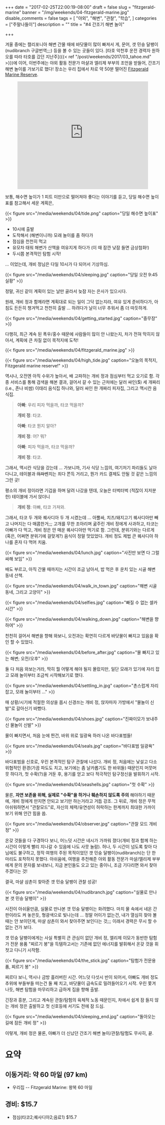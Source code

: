 +++
date = "2017-02-25T22:00:19-08:00"
draft = false
slug = "fitzgerald-marine"
banner = "/img/weekends/04-fitzgerald-marine.jpg"
disable_comments = false
tags = [
    "야외",
    "해변",
    "관찰",
    "학습",
]
categories = ["주말나들이"]
description = ""
title = "#4 간조기 해변 놀이"

+++

겨울 중에는 캘리포니아 해변 간물 때에 바닷물이 많이 빠져서 게, 문어,
갯 민숭 달팽이(nudibranch 구글번역;;;) 등을 볼 수 있는 곳들이 있다.
[타호 악천후 운전 경력자 원하오를 따라 타호를 갔던 지난주]({{< ref
"/post/weekends/2017/03_tahoe.md" >}})에 이어, 이번주에는 야외 활동 전문가
마샬과 엘리제 부부의 조언을 받들어, 간조기 해변 놀이를 가보기로 했다!
장소는 우리 집에서 차로 약 50분 떨어진 [Fitzgerald Marine
Reserve](http://www.fitzgeraldreserve.org).

<figure>
<iframe
src="https://www.google.com/maps/embed?pb=!1m18!1m12!1m3!1d3164.395207807116!2d-122.51680608431771!3d37.52218013442412!2m3!1f0!2f0!3f0!3m2!1i1024!2i768!4f13.1!3m3!1m2!1s0x808f71ed12147d11%3A0x5341f4fb95812297!2sFitzgerald+Marine+Reserve!5e0!3m2!1sen!2sus!4v1487985888182"
width="100%" height="350" frameborder="0" style="border:0"
allowfullscreen></iframe>
</figure>

보통, 해수면 높이가 1 피트 미만으로 떨어져야 좋다는 이야기를 듣고, 당일 해수면
높이표를 참고해서 세운 계획은,

{{< figure
  src="/media/weekends/04/tide.png"
  caption="당일 해수면 높이표" >}}

- 10시에 출발
- 도착해서 (해변이니까) 모래 놀이를 좀 하다가
- 점심을 천천히 먹고
- 유모차 태워 해변가 산책을 여유지게 하다가 (이 때 잠깐 낮잠 들면 금상첨화!)
- 두시쯤 본격적인 탐험 시작!

… 이었는데, 개비 정님은 다일 10시가 다 되어서 기상하심.

{{< figure
  src="/media/weekends/04/sleeping.jpg"
  caption="당일 오전 9:45 실황" >}}

정말, 귀신 같이 계획이 있는 날만 골라서 늦잠 자는 은사가 있으시다.

원래, 개비 정과 함께라면 계획대로 되는 일이 그닥 없는지라, 여유 있게
준비하다가, 아침도 든든히 챙겨먹고 천천히 출발 … 하려다가 날이 너무 추워서
좀 더 따듯하게.

{{< figure
  src="/media/weekends/04/getting_started.jpg"
  caption="중무장" >}}

다행히, 최근 계속 된 폭우/홍수 때문에 사람들이 많이 안 나왔는지, 차가 전혀
막히지 않아서, 계획에 큰 차질 없이 목적지에 도착!

{{< figure
  src="/media/weekends/04/fitzgerald_marine.jpg" >}}

{{< figure
  src="/media/weekends/04/high_tide.jpg"
  caption="오늘의 목적지, Fitzgerald marine reserve!" >}}

역시나, 오전엔 아직 수위가 높아서, 배 고파하는 개비 정과 점심부터 먹고 오기로
함. 각종 서비스를 통해 검색을 해본 결과, 걸어서 갈 수 있는 근처에는 달러
싸인($) 세 개짜리(i.e., 존나 비쌈) 이태리 음식집 하나와, 달러 싸인 한 개짜리
피자집, 그리고 맥시칸 음식집.

> **아빠**: 우리 피자 먹을까, 타코 먹을까?
>
> **개비 정**: 타코.
>
> **아빠**: 타코 뭔지 알아?
>
> **개비 정**: 어? 뭐?
>
> **아빠**: 피자 먹을까, 타코 먹을까?
>
> **개비 정**: 타코.

그래서, 맥시칸 식당을 갔는데 … 가보니까, 기사 식당 느낌의, 여기저기 파리들도
날아 다니고, 테이블과 ~~의자~~벤치는 죄다 쫀득 거리고, 뭔가 카드 결제도 안될 것
같은 느낌의 그런 곳!

평소의 개비 정이라면 기겁을 하며 달려 나갔을 텐데, 오늘은 터벅터벅 (적잖이
지저분한) 테이블에 가서 앉더니

> **개비 정**: 아빠, 타코 가져와.

그래서, 타코 두 개와 퀘사디아 두 개 시켰는데 … 아뿔싸, 치즈/돼지고기 퀘사디아만
빼고 나머지는 다 매콤한거;;;
고개를 무한 조아리며 굶주린 개비 정에게 사과하고, 타코는 아빠가 다 먹고, 개비
정은 안 매운 퀘사디아만 먹기로 함.
그런데, 분위기와는 다르게 (혹은, 어쩌면 분위기에 걸맞게?) 음식이 정말 맛있었다.
개비 정도 제법 큰 퀘사디아 하나를 혼자 다 먹어 치움.

{{< figure
  src="/media/weekends/04/lunch.jpg"
  caption="사진만 보면 다 그럴싸해 보임" >}}

배도 부르고, 아직 간물 때까지는 시간이 조금 남아서, 밥 먹은 후 운치 있는 시골
해변 동네 산책.

{{< figure
  src="/media/weekends/04/walk_in_town.jpg"
  caption="해변 시골 동네, 그리고 고양이" >}}


{{< figure
  src="/media/weekends/04/selfies.jpg"
  caption="빠질 수 없는 셀카 시간" >}}

{{< figure
  src="/media/weekends/04/walking_down.jpg"
  caption="해변을 향하여" >}}

천천히 걸어서 해변을 향해 와보니, 오전과는 확연히 다르게 바닷물이 빠지고 있음을
확인 할 수 있었다.

{{< figure
  src="/media/weekends/04/before_after.jpg"
  caption="물 빠지고 있는 해변; 오전/오후" >}}

둘 다 처음 와보는거라, 딱히 뭘 어떻게 해야 될지 몰랐지만, 일단 모래가 있기에
자리 잡고 모래 놀이부터 조금씩 시작해보기로 했다.

{{< figure
  src="/media/weekends/04/settling_in.jpg"
  caption="촌스럽게 자리 잡고, 모래 놀이부터 …" >}}

매 상황/시기에 적절한 의상을 몹시 신경쓰는 개비 정, 앉자마자 가방에서 "물놀이
신발"로 갈아신기 바빴다.

{{< figure
  src="/media/weekends/04/shoes.jpg"
  caption="진짜이모가 보내주신 물놀이 신발" >}}

물이 빠지면서, 처음 눈에 띈건, 바위 위로 일광욕 하러 나온 바다표범들!

{{< figure
  src="/media/weekends/04/seals.jpg"
  caption="바다표범 일광욕" >}}

바다표범을 신호로, 우린 본격적인 탐구 관찰에 나섰다. 개비 정, 처음에는
낯설고 다소 위협적인 환경(가끔 파도도 치고, 보기에는 좀 날카롭기도 한 바위들)
때문인지 머뭇머뭇 하다가, 첫 수확(?)을 거둔 후, 용기를 얻고 보다 적극적인
탐구정신을 발휘하기 시작.

{{< figure
  src="/media/weekends/04/seashells.jpg"
  caption="첫 수확" >}}

물론, **자연 보존을 위해, 실제로 "수확"을 하거나 훼손하지 않도록 주의** 해야하기
때문에, 개비 정에게 만지면 안되고 보기만 하는거라고 거듭 강조.
그 뒤로, 개비 정은 무척 아쉬워하면서 "관찰모드"로, 자신의 체력/유연성이
허락하는 한계까지 최대한 가까이 보기 위해 안간 힘을 씀.

{{< figure
  src="/media/weekends/04/observer.jpg"
  caption="관찰 모드 개비 정" >}}

온갖 것들을 다 구경하다 보니, 어느덧 시간은 네시가 가까워 졌다(개비 정과 함께
하는 시간이 이렇게 빨리 지나갈 수 있음에 나도 사뭇 놀람). 허나, 두 시간이
넘도록 찾아 다님에도 불구하고, 정작 여행의 주된 목적이었던 갯 민숭
달팽이(nudibranch)는 단 한 마리도 포착하지 못했다. 아쉬움에, 여행을 추천해준
야외 활동 전문가 마샬/엘리제 부부에게 문의 문자를 보내보니, 지금 본인들도 오고
있는 중이니, 조금 기다리면 와서 찾아주겠다는 것!

결국, 마샬 삼촌이 찾아준 갯 민숭 달팽이 관찰 성공!

{{< figure
  src="/media/weekends/04/nudibranch.jpg"
  caption="실물로 만나본 갯 민숭 달팽이" >}}

사진이 아쉬울만큼, 실물로 만나본 갯 민숭 달팽이는 화려했다.
마치 물 속에서 네온 간판이라도 켜 놓은듯, 형광색으로 빛나는데 … 정말 어이가
없는건, 내가 열심히 찾아 볼 때는 안 보이던게, 마샬 삼촌이 와서 찾아주면
보인다는 것;;; 이래서 경력은 무시 할 수 없는 건가 보다.

갯 민숭 달팽이에게는 사실 특별히 큰 관심이 없던  개비 정, 엘리제 이모가
동반한 탐험가 전문 용품 "찌르기 봉"을 득템하고서는 기존에 없던 에너지를
발휘해서 온갖 것을 휘젓고 다니기 시작함.

{{< figure
  src="/media/weekends/04/the_stick.jpg"
  caption="탐험가 전문용품, 찌르기 봉" >}}

찌르다 보니, 역시나 금방 흘러버린 시간. 어느덧 다섯시 반이 되어서, 아빠도 개비
정도 추위에 부들부들 떠는건 둘 째 치고, 바닷물이 급속도로 밀려들어오기 시작.
우린 쫓겨 나듯, 해변 탐험을 마무리하고 급하게 집을 향해 출발.

긴장과 흥분, 그리고 계속된 관찰/탐험의 육체적 노동 때문인지, 차에서 쉽게
잠 들지 않는 개비 정은 출발하고 첫 신호등에 서기도 전에 잠 드심.

{{< figure
  src="/media/weekends/04/sleeping_end.jpg"
  caption="돌아오는 길에 잠든 개비 정" >}}

이렇게, 개비 정은 물론, 아빠가 더 신났던 간조기 해변 놀이/관찰/탐험도 무사히,
끝.

# 요약

## 이동거리: 약 60 마일 (97 km)

- 우리집 -- Fitzgerald Marine: 왕복 60 마일

## 경비: $15.7

- 점심(타코2;퀘사디아2;음료1) $15.7
